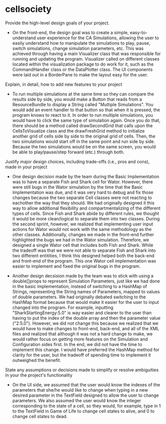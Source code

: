 # cellsociety 

Provide the high-level design goals of your project.

* On the front-end, the design goal was to create a simple, easy-to-understand user experience for the CA Simulations, allowing the user
  to easily understand how to manipulate the simulations to play, pause, switch simulations, change simulation parameters, etc. This was achieved through
  having a main Visualizer class that was responsible for running and updating the program. Visualizer called on different classes located within the visualization
  package to do work for it, such as the CommandHandler class or the DataPlotter class. The UI components were laid out in a BorderPane to make the layout
  easy for the user. 




Explain, in detail, how to add new features to your project

* To run multiple simulations at the same time so they can compare the results side by side, you would make a Button that reads from a ResourceBundle
  to display a String called "Multiple Simulations". You would add an event handler to that button so that when it is pressed, the program knows to react
  to it. In order to run multiple simulations, you would have to click the same type of simulation again. Once you do that, there should be a method
  called drawSecondGrid that calls upon the CellsToVisualize class and the drawFreshGrid method to initialize another grid of cells side by side to the 
  original grid of cells. Then, the two simulations would start off in the same point and run side by side. Because the two simulations would be on the same
  screen, you would be able to play/pause/step forward (etc.) through both. 



Justify major design choices, including trade-offs (i.e., pros and cons), made in your project

* One design decision made by the team during the Basic Implementation was to have a separate Fish and Shark cell for Wator. However, there were still bugs in
  the Wator simulation by the time that the Basic Implementation was due, and it was very hard to debug and fix those changes because the two separate Cell
  classes were not reacting to eachother the way that they should. We had originally designed it this way to allow additional flexibility and compartmentalizing
  of the different types of cells. Since Fish and Shark abide by different rules, we thought it would be more clean/logical to separate them into two classes.
  During the second sprint, however, we realized that implementing user input actions for Wator would not work with the same methodology as the other classes.
  Additionally, changes we made in the front-end further highlighted the bugs we had in the Wator simulation. Therefore, we designed a single Wator cell that
  includes both Fish and Shark. While the tradeoff was that we were not able to separate Fish and Shark into two different entitities, I think this designed helped
  both the back-end and front-end of the program. This one Wator cell implementation was easier to implement and fixed the original bugs in the program.

* Another design decsision made by the team was to stick with using a double[]props to represent Simulation Parameters, just like we had done in the basic
  implementation, instead of switching to a HashMap of Strings, representing the String names of Parameters, mapped to values of double parameters. We had 
  originally debated switching to the HashMap format because that would make it easier for the user to input changed into the program. For example, inputting
  "SharkStartingEnergy:5.0" is way easier and clearer to the user than having to put the index of the double array and then the parameter value ("2:5.0"). However, 
  we did not change this because we realized that we would have to make changes to front-end, back-end, and all of the XML files and realized that although
  it was not a hard change to make, we would rather focus on getting more features on the Simulation and Configuration sides first. In the end, we did not
  have the time to implement this change. I would have preferred the HashMap method for clarity for the user, but the tradeoff of spending time to implement it
  outweighed the benefit.



State any assumptions or decisions made to simplify or resolve ambiguities in your the project's functionality

* On the UI side, we assumed that the user would know the indexes of the parameters that she/he would like to change when typing in a new desired parameter
  in the TextField designed to allow the user to change parameters. We also assumed the user would know the integer corresponding to the state of a cell, so they
  would, for example, type in 1 to the TextField in Game of Life to change cell states to alive, and 0 to change cell states to dead.
